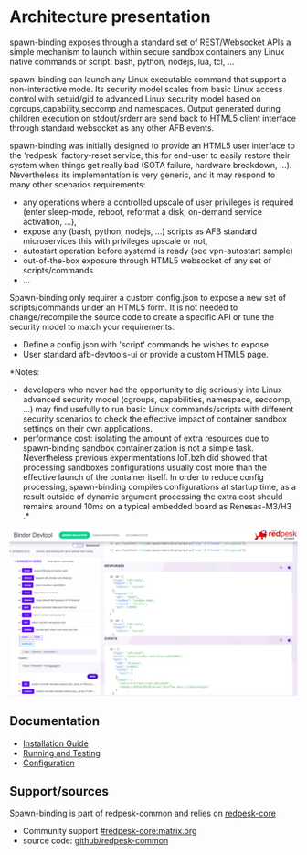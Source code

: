 # Architecture presentation

spawn-binding exposes through a standard set of REST/Websocket APIs a simple mechanism to launch within secure sandbox containers any Linux native commands or script: bash, python, nodejs, lua, tcl, ...

spawn-binding can launch any Linux executable command that support a non-interactive mode. Its security model scales from basic Linux access control with setuid/gid to advanced Linux security model based on cgroups,capability,seccomp and namespaces. Output generated during children execution on stdout/srderr are send back to HTML5 client interface through standard websocket as any other AFB events.

spawn-binding was initially designed to provide an HTML5 user interface to the 'redpesk' factory-reset service, this for end-user to easily restore their system when things get really bad (SOTA failure, hardware breakdown, ...). Nevertheless its implementation is very generic, and it may respond to many other scenarios requirements:
 * any operations where a controlled upscale of user privileges is required (enter sleep-mode, reboot, reformat a disk, on-demand service activation, ...),
 * expose any (bash, python, nodejs, ...) scripts as AFB standard microservices this with privileges upscale or not,
 * autostart operation before systemd is ready (see vpn-autostart sample)
 * out-of-the-box exposure through HTML5 websocket of any set of scripts/commands
 * ...

Spawn-binding only requirer a custom config.json to expose a new set of scripts/commands under an HTML5 form. It is not needed to change/recompile the source code to create a specific API or tune the security model to match your requirements.

* Define a config.json with 'script' commands he wishes to expose
* User standard afb-devtools-ui or provide a custom HTML5 page.

*Notes:
* developers who never had the opportunity to dig seriously into Linux advanced security model (cgroups, capabilities, namespace, seccomp, ...) may find usefully to run basic Linux commands/scripts with different security scenarios to check the effective impact of container sandbox settings on their own applications.
* performance cost: isolating the amount of extra resources due to spawn-binding sandbox containerization is not a simple task. Nevertheless previous experimentations IoT.bzh did showed that processing sandboxes configurations usually cost more than the effective launch of the container itself. In order to reduce config processing, spawn-binding compiles configurations at startup time, as a result outside of dynamic argument processing the extra cost should remains around 10ms on a typical embedded board as Renesas-M3/H3 .*


![spawn-binding-html5](assets/spawn-binding-exec.jpg)

## Documentation

* [Installation Guide](./2-installation_guide.html)
* [Running and Testing](./3-configuration.html)
* [Configuration](./4-running_and_testing.html)

## Support/sources

Spawn-binding is part of redpesk-common and relies on [redpesk-core](https://docs.redpesk.bzh/docs/en/master/redpesk-core/docs/services-list.html)

* Community support [#redpesk-core:matrix.org]( https://docs.redpesk.bzh/docs/en/master/misc/community/docs/support.html)
* source code: [github/redpesk-common](https://github.com/redpesk-common)
